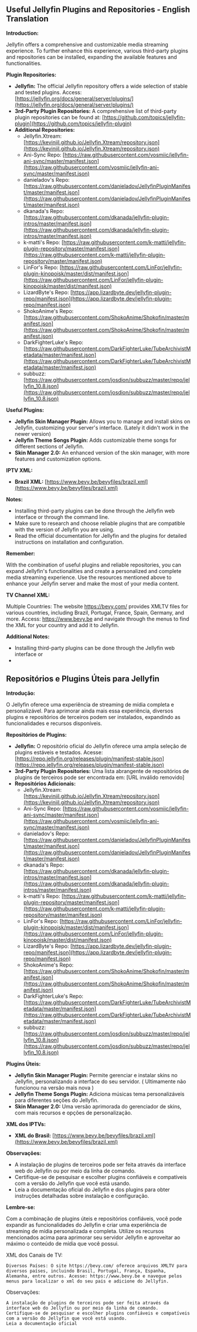 ## Useful Jellyfin Plugins and Repositories - English Translation

**Introduction:**

Jellyfin offers a comprehensive and customizable media streaming experience. To further enhance this experience, various third-party plugins and repositories can be installed, expanding the available features and functionalities.

**Plugin Repositories:**

* **Jellyfin:** The official Jellyfin repository offers a wide selection of stable and tested plugins. Access: [https://jellyfin.org/docs/general/server/plugins/](https://jellyfin.org/docs/general/server/plugins/)
* **3rd-Party Plugin Repositories:** A comprehensive list of third-party plugin repositories can be found at: [https://github.com/topics/jellyfin-plugin](https://github.com/topics/jellyfin-plugin)
* **Additional Repositories:**
    * Jellyfin.Xtream: [https://kevinjil.github.io/Jellyfin.Xtream/repository.json](https://kevinjil.github.io/Jellyfin.Xtream/repository.json)
    * Ani-Sync Repo: [https://raw.githubusercontent.com/vosmiic/jellyfin-ani-sync/master/manifest.json](https://raw.githubusercontent.com/vosmiic/jellyfin-ani-sync/master/manifest.json)
    * danieladov's Repo: [https://raw.githubusercontent.com/danieladov/JellyfinPluginManifest/master/manifest.json](https://raw.githubusercontent.com/danieladov/JellyfinPluginManifest/master/manifest.json)
    * dkanada's Repo: [https://raw.githubusercontent.com/dkanada/jellyfin-plugin-intros/master/manifest.json](https://raw.githubusercontent.com/dkanada/jellyfin-plugin-intros/master/manifest.json)
    * k-matti's Repo: [https://raw.githubusercontent.com/k-matti/jellyfin-plugin-repository/master/manifest.json](https://raw.githubusercontent.com/k-matti/jellyfin-plugin-repository/master/manifest.json)
    * LinFor's Repo: [https://raw.githubusercontent.com/LinFor/jellyfin-plugin-kinopoisk/master/dist/manifest.json](https://raw.githubusercontent.com/LinFor/jellyfin-plugin-kinopoisk/master/dist/manifest.json)
    * LizardByte's Repo: [https://app.lizardbyte.dev/jellyfin-plugin-repo/manifest.json](https://app.lizardbyte.dev/jellyfin-plugin-repo/manifest.json)
    * ShokoAnime's Repo: [https://raw.githubusercontent.com/ShokoAnime/Shokofin/master/manifest.json](https://raw.githubusercontent.com/ShokoAnime/Shokofin/master/manifest.json)
    * DarkFighterLuke's Repo: [https://raw.githubusercontent.com/DarkFighterLuke/TubeArchivistMetadata/master/manifest.json](https://raw.githubusercontent.com/DarkFighterLuke/TubeArchivistMetadata/master/manifest.json)
    * subbuzz: [https://raw.githubusercontent.com/josdion/subbuzz/master/repo/jellyfin_10.8.json](https://raw.githubusercontent.com/josdion/subbuzz/master/repo/jellyfin_10.8.json)

**Useful Plugins:**

* **Jellyfin Skin Manager Plugin:** Allows you to manage and install skins on Jellyfin, customizing your server's interface. (Lately it didn't work in the newer version)
* **Jellyfin Theme Songs Plugin:** Adds customizable theme songs for different sections of Jellyfin.
* **Skin Manager 2.0:** An enhanced version of the skin manager, with more features and customization options.

**IPTV XML:**

* **Brazil XML:** [https://www.bevy.be/bevyfiles/brazil.xml](https://www.bevy.be/bevyfiles/brazil.xml)

**Notes:**

* Installing third-party plugins can be done through the Jellyfin web interface or through the command line.
* Make sure to research and choose reliable plugins that are compatible with the version of Jellyfin you are using.
* Read the official documentation for Jellyfin and the plugins for detailed instructions on installation and configuration.

**Remember:**

With the combination of useful plugins and reliable repositories, you can expand Jellyfin's functionalities and create a personalized and complete media streaming experience. Use the resources mentioned above to enhance your Jellyfin server and make the most of your media content.

**TV Channel XML:**

Multiple Countries: The website https://bevy.com/ provides XMLTV files for various countries, including Brazil, Portugal, France, Spain, Germany, and more. Access: https://www.bevy.be and navigate through the menus to find the XML for your country and add it to Jellyfin.

**Additional Notes:**

* Installing third-party plugins can be done through the Jellyfin web interface or
* 
## Repositórios e Plugins Úteis para Jellyfin

**Introdução:**

O Jellyfin oferece uma experiência de streaming de mídia completa e personalizável. Para aprimorar ainda mais essa experiência, diversos plugins e repositórios de terceiros podem ser instalados, expandindo as funcionalidades e recursos disponíveis.

**Repositórios de Plugins:**

* **Jellyfin:** O repositório oficial do Jellyfin oferece uma ampla seleção de plugins estáveis e testados. Acesse: [https://repo.jellyfin.org/releases/plugin/manifest-stable.json](https://repo.jellyfin.org/releases/plugin/manifest-stable.json)
* **3rd-Party Plugin Repositories:** Uma lista abrangente de repositórios de plugins de terceiros pode ser encontrada em: [URL inválido removido]
* **Repositórios Adicionais:**
    * Jellyfin.Xtream: [https://kevinjil.github.io/Jellyfin.Xtream/repository.json](https://kevinjil.github.io/Jellyfin.Xtream/repository.json)
    * Ani-Sync Repo: [https://raw.githubusercontent.com/vosmiic/jellyfin-ani-sync/master/manifest.json](https://raw.githubusercontent.com/vosmiic/jellyfin-ani-sync/master/manifest.json)
    * danieladov's Repo: [https://raw.githubusercontent.com/danieladov/JellyfinPluginManifest/master/manifest.json](https://raw.githubusercontent.com/danieladov/JellyfinPluginManifest/master/manifest.json)
    * dkanada's Repo: [https://raw.githubusercontent.com/dkanada/jellyfin-plugin-intros/master/manifest.json](https://raw.githubusercontent.com/dkanada/jellyfin-plugin-intros/master/manifest.json)
    * k-matti's Repo: [https://raw.githubusercontent.com/k-matti/jellyfin-plugin-repository/master/manifest.json](https://raw.githubusercontent.com/k-matti/jellyfin-plugin-repository/master/manifest.json)
    * LinFor's Repo: [https://raw.githubusercontent.com/LinFor/jellyfin-plugin-kinopoisk/master/dist/manifest.json](https://raw.githubusercontent.com/LinFor/jellyfin-plugin-kinopoisk/master/dist/manifest.json)
    * LizardByte's Repo: [https://app.lizardbyte.dev/jellyfin-plugin-repo/manifest.json](https://app.lizardbyte.dev/jellyfin-plugin-repo/manifest.json)
    * ShokoAnime's Repo: [https://raw.githubusercontent.com/ShokoAnime/Shokofin/master/manifest.json](https://raw.githubusercontent.com/ShokoAnime/Shokofin/master/manifest.json)
    * DarkFighterLuke's Repo: [https://raw.githubusercontent.com/DarkFighterLuke/TubeArchivistMetadata/master/manifest.json](https://raw.githubusercontent.com/DarkFighterLuke/TubeArchivistMetadata/master/manifest.json)
    * subbuzz: [https://raw.githubusercontent.com/josdion/subbuzz/master/repo/jellyfin_10.8.json](https://raw.githubusercontent.com/josdion/subbuzz/master/repo/jellyfin_10.8.json)

**Plugins Úteis:**

* **Jellyfin Skin Manager Plugin:** Permite gerenciar e instalar skins no Jellyfin, personalizando a interface do seu servidor. ( Ultimamente não funcionou na versão mais nova )
* **Jellyfin Theme Songs Plugin:** Adiciona músicas tema personalizáveis para diferentes seções do Jellyfin.
* **Skin Manager 2.0:** Uma versão aprimorada do gerenciador de skins, com mais recursos e opções de personalização.

**XML dos IPTVs:**

* **XML do Brasil:** [https://www.bevy.be/bevyfiles/brazil.xml](https://www.bevy.be/bevyfiles/brazil.xml)

**Observações:**

* A instalação de plugins de terceiros pode ser feita através da interface web do Jellyfin ou por meio da linha de comando.
* Certifique-se de pesquisar e escolher plugins confiáveis e compatíveis com a versão do Jellyfin que você está usando.
* Leia a documentação oficial do Jellyfin e dos plugins para obter instruções detalhadas sobre instalação e configuração.

**Lembre-se:**

Com a combinação de plugins úteis e repositórios confiáveis, você pode expandir as funcionalidades do Jellyfin e criar uma experiência de streaming de mídia personalizada e completa. Utilize os recursos mencionados acima para aprimorar seu servidor Jellyfin e aproveitar ao máximo o conteúdo de mídia que você possui.

XML dos Canais de TV:

    Diversos Países: O site https://bevy.com/ oferece arquivos XMLTV para diversos países, incluindo Brasil, Portugal, França, Espanha, Alemanha, entre outros. Acesse: https://www.bevy.be e navegue pelos menus para localizar o xml do seu pais e adicione do Jellyfin.

Observações:

    A instalação de plugins de terceiros pode ser feita através da interface web do Jellyfin ou por meio da linha de comando.
    Certifique-se de pesquisar e escolher plugins confiáveis e compatíveis com a versão do Jellyfin que você está usando.
    Leia a documentação oficial
